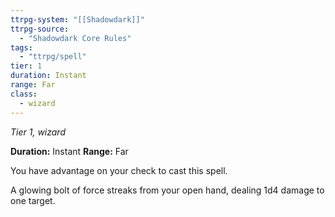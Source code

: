 ```yaml
---
ttrpg-system: "[[Shadowdark]]"
ttrpg-source: 
  - "Shadowdark Core Rules"
tags:
  - "ttrpg/spell"
tier: 1
duration: Instant
range: Far
class:
  - wizard
---
```

*Tier 1, wizard*

**Duration:** Instant
**Range:** Far

You have advantage on your check to cast this spell.

A glowing bolt of force streaks from your open hand, dealing 1d4 damage to one target.


